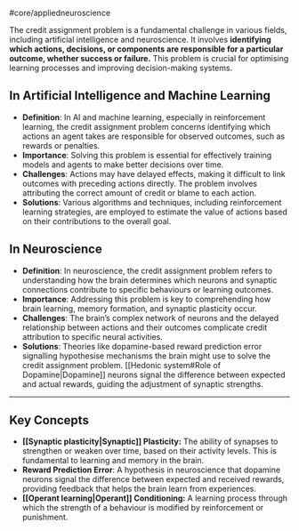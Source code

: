 #core/appliedneuroscience

The credit assignment problem is a fundamental challenge in various fields, including artificial intelligence and neuroscience. It involves **identifying which actions, decisions, or components are responsible for a particular outcome, whether success or failure.** This problem is crucial for optimising learning processes and improving decision-making systems.

## In Artificial Intelligence and Machine Learning

- **Definition**: In AI and machine learning, especially in reinforcement learning, the credit assignment problem concerns identifying which actions an agent takes are responsible for observed outcomes, such as rewards or penalties.
- **Importance**: Solving this problem is essential for effectively training models and agents to make better decisions over time.
- **Challenges**: Actions may have delayed effects, making it difficult to link outcomes with preceding actions directly. The problem involves attributing the correct amount of credit or blame to each action.
- **Solutions**: Various algorithms and techniques, including reinforcement learning strategies, are employed to estimate the value of actions based on their contributions to the overall goal.

## In Neuroscience

- **Definition**: In neuroscience, the credit assignment problem refers to understanding how the brain determines which neurons and synaptic connections contribute to specific behaviours or learning outcomes.
- **Importance**: Addressing this problem is key to comprehending how brain learning, memory formation, and synaptic plasticity occur.
- **Challenges**: The brain’s complex network of neurons and the delayed relationship between actions and their outcomes complicate credit attribution to specific neural activities.
- **Solutions**: Theories like dopamine-based reward prediction error signalling hypothesise mechanisms the brain might use to solve the credit assignment problem. [[Hedonic system#Role of Dopamine|Dopamine]] neurons signal the difference between expected and actual rewards, guiding the adjustment of synaptic strengths.

---
## Key Concepts

- **[[Synaptic plasticity|Synaptic]] Plasticity:** The ability of synapses to strengthen or weaken over time, based on their activity levels. This is fundamental to learning and memory in the brain.
- **Reward Prediction Error**: A hypothesis in neuroscience that dopamine neurons signal the difference between expected and received rewards, providing feedback that helps the brain learn from experiences.
- **[[Operant learning|Operant]] Conditioning:** A learning process through which the strength of a behaviour is modified by reinforcement or punishment.
